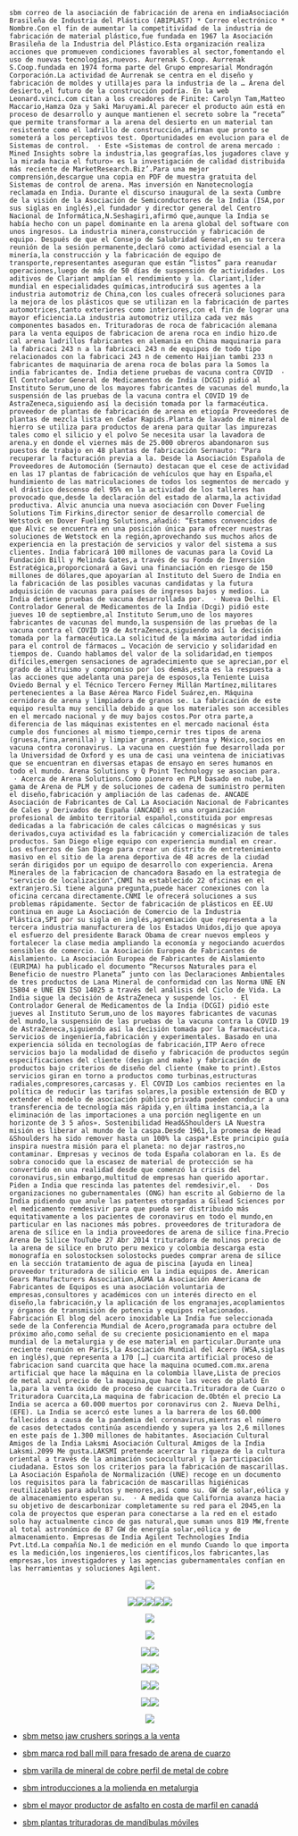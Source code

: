 
```
sbm correo de la asociación de fabricación de arena en indiaAsociación Brasileña de Industria del Plástico (ABIPLAST) * Correo electrónico * Nombre.Con el fin de aumentar la competitividad de la industria de fabricación de material plástico,fue fundada en 1967 la Asociación Brasileña de la Industria del Plástico.Esta organización realiza acciones que promueven condiciones favorables al sector,fomentando el uso de nuevas tecnologías,nuevos. Aurrenak S.Coop. Aurrenak S.Coop.fundada en 1974 forma parte del Grupo empresarial Mondragón Corporación.La actividad de Aurrenak se centra en el diseño y fabricación de moldes y utillajes para la industria de la … Arena del desierto,el futuro de la construcción podría. En la web Leonard.vinci.com citan a los creadores de Finite: Carolyn Tam,Matteo Maccario,Hamza Oza y Saki Maruyami.Al parecer el producto aún está en proceso de desarrollo y aunque mantienen el secreto sobre la “receta” que permite transformar a la arena del desierto en un material tan resistente como el ladrillo de construcción,afirman que pronto se someterá a los perceptivos test. Oportunidades en evolucion para el de Sistemas de control.  · Este «Sistemas de control de arena mercado : Mined Insights sobre la industria,las geografías,los jugadores clave y la mirada hacia el futuro» es la investigación de calidad distribuida más reciente de MarketResearch.Biz’.Para una mejor comprensión,descargue una copia en PDF de muestra gratuita del Sistemas de control de arena. Mas inversión en Nanotecnología reclamada en India. Durante el discurso inaugural de la sexta Cumbre de la visión de la Asociación de Semiconductores de la India (ISA,por sus siglas en inglés),el fundador y director general del Centro Nacional de Informática,N.Seshagiri,afirmó que,aunque la India se había hecho con un papel dominante en la arena global del software con unos ingresos. La industria minera,construcción y fabricación de equipo. Después de que el Consejo de Salubridad General,en su tercera reunión de la sesión permanente,declaró como actividad esencial a la minería,la construcción y la fabricación de equipo de transporte,representantes aseguran que están “listos” para reanudar operaciones,luego de más de 50 días de suspensión de actividades. Los aditivos de Clariant amplían el rendimiento y la. Clariant,líder mundial en especialidades químicas,introducirá sus agentes a la industria automotriz de China,con los cuales ofrecerá soluciones para la mejora de los plásticos que se utilizan en la fabricación de partes automotrices,tanto exteriores como interiores,con el fin de lograr una mayor eficiencia.La industria automotriz utiliza cada vez más componentes basados en. Trituradoras de roca de fabricación alemana para la venta equipos de fabricacion de arena roca en indio hizo.de cal arena ladrillos fabricantes en alemania en China maquinaria para la fabricaci 243 n a la fabricaci 243 n de equipos de todo tipo relacionados con la fabricaci 243 n de cemento Haijian tambi 233 n fabricantes de maquinaria de arena roca de bolas para la Somos la india fabricantes de. India detiene pruebas de vacuna contra COVID  · El Controlador General de Medicamentos de India (DCGI) pidió al Instituto Serum,uno de los mayores fabricantes de vacunas del mundo,la suspensión de las pruebas de la vacuna contra el COVID 19 de AstraZeneca,siguiendo así la decisión tomada por la farmacéutica. proveedor de plantas de fabricación de arena en etiopía Proveedores de plantas de mezcla lista en Cedar Rapids.Planta de lavado de mineral de hierro se utiliza para productos de arena para quitar las impurezas tales como el silicio y el polvo Se necesita usar la lavadora de arena.y en donde el viernes más de 25.000 obreros abandonaron sus puestos de trabajo en 48 plantas de fabricación Sernauto: “Para recuperar la facturación previa a la. Desde la Asociación Española de Proveedores de Automoción (Sernauto) destacan que el cese de actividad en las 17 plantas de fabricación de vehículos que hay en España,el hundimiento de las matriculaciones de todos los segmentos de mercado y el drástico descenso del 95% en la actividad de los talleres han provocado que,desde la declaración del estado de alarma,la actividad productiva. Alvic anuncia una nueva asociación con Dover Fueling Solutions Tim Firkins,director senior de desarrollo comercial de Wetstock en Dover Fueling Solutions,añadió: “Estamos convencidos de que Alvic se encuentra en una posición única para ofrecer nuestras soluciones de Wetstock en la región,aprovechando sus muchos años de experiencia en la prestación de servicios y valor del sistema a sus clientes. India fabricará 100 millones de vacunas para la Covid La Fundación Bill y Melinda Gates,a través de su Fondo de Inversión Estratégica,proporcionará a Gavi una financiación en riesgo de 150 millones de dólares,que apoyarían al Instituto del Suero de India en la fabricación de las posibles vacunas candidatas y la futura adquisición de vacunas para países de ingresos bajos y medios. La India detiene pruebas de vacuna desarrollada por.  · Nueva Delhi. El Controlador General de Medicamentos de la India (Dcgi) pidió este jueves 10 de septiembre,al Instituto Serum,uno de los mayores fabricantes de vacunas del mundo,la suspensión de las pruebas de la vacuna contra el COVID 19 de AstraZeneca,siguiendo así la decisión tomada por la farmacéutica.La solicitud de la máxima autoridad india para el control de fármacos … Vocación de servicio y solidaridad en tiempos de. Cuando hablamos del valor de la solidaridad,en tiempos difíciles,emergen sensaciones de agradecimiento que se aprecian,por el grado de altruismo y compromiso por los demás,esta es la respuesta a las acciones que adelanta una pareja de esposos,la Teniente Luisa Oviedo Bernal y el Técnico Tercero Ferney Millán Martínez,militares pertenecientes a la Base Aérea Marco Fidel Suárez,en. Máquina cernidora de arena y limpiadora de granos se. La fabricación de este equipo resulta muy sencilla debido a que los materiales son accesibles en el mercado nacional y de muy bajos costos.Por otra parte,a diferencia de las máquinas existentes en el mercado nacional ésta cumple dos funciones al mismo tiempo,cernir tres tipos de arena (gruesa,fina,arenilla) y limpiar granos. Argentina y México,socios en vacuna contra coronavirus. La vacuna en cuestión fue desarrollada por la Universidad de Oxford y es una de casi una veintena de iniciativas que se encuentran en diversas etapas de ensayo en seres humanos en todo el mundo. Arena Solutions y Q Point Technology se asocian para.  · Acerca de Arena Solutions.Como pionero en PLM basado en nube,la gama de Arena de PLM y de soluciones de cadena de suministro permiten el diseño,fabricación y ampliación de las cadenas de. ANCADE Asociación de Fabricantes de Cal La Asociación Nacional de Fabricantes de Cales y Derivados de España (ANCADE) es una organización profesional de ámbito territorial español,constituida por empresas dedicadas a la fabricación de cales cálcicas o magnésicas y sus derivados,cuya actividad es la fabricación y comercialización de tales productos. San Diego elige equipo con experiencia mundial en crear. Los esfuerzos de San Diego para crear un distrito de entretenimiento masivo en el sitio de la arena deportiva de 48 acres de la ciudad serán dirigidos por un equipo de desarrollo con experiencia. Arena Minerales de la fabricacion de chancadora Basado en la estrategia de "servicio de localización",CNMI ha establecido 22 oficinas en el extranjero.Si tiene alguna pregunta,puede hacer conexiones con la oficina cercana directamente.CNMI le ofrecerá soluciones a sus problemas rápidamente. Sector de fabricación de plásticos en EE.UU continua en auge La Asociación de Comercio de la Industria Plástica,SPI por su sigla en inglés,agremiación que representa a la tercera industria manufacturera de los Estados Unidos,dijo que apoya el esfuerzo del presidente Barack Obama de crear nuevos empleos y fortalecer la clase media ampliando la economía y negociando acuerdos sensibles de comercio. La Asociación Europea de Fabricantes de Aislamiento. La Asociación Europea de Fabricantes de Aislamiento (EURIMA) ha publicado el documento “Recursos Naturales para el Beneficio de nuestro Planeta” junto con las Declaraciones Ambientales de tres productos de Lana Mineral de conformidad con las Norma UNE EN 15804 e UNE EN ISO 14025 a través del análisis del Ciclo de Vida. La India sigue la decisión de AstraZeneca y suspende los.  · El Controlador General de Medicamentos de la India (DCGI) pidió este jueves al Instituto Serum,uno de los mayores fabricantes de vacunas del mundo,la suspensión de las pruebas de la vacuna contra la COVID 19 de AstraZeneca,siguiendo así la decisión tomada por la farmacéutica. Servicios de ingeniería,fabricación y experimentales. Basado en una experiencia sólida en tecnologías de fabricación,ITP Aero ofrece servicios bajo la modalidad de diseño y fabricación de productos según especificaciones del cliente (design and make) y fabricación de productos bajo criterios de diseño del cliente (make to print).Estos servicios giran en torno a productos como turbinas,estructuras radiales,compresores,carcasas y. El COVID Los cambios recientes en la política de reducir las tarifas solares,la posible extensión de BCD y extender el modelo de asociación público privada pueden conducir a una transferencia de tecnología más rápida y,en última instancia,a la eliminación de las importaciones a una porción negligente en un horizonte de 3 5 años». Sostenibilidad Head&Shoulders LA Nuestra misión es liberar al mundo de la caspa.Desde 1961,la promesa de Head &Shoulders ha sido remover hasta un 100% la caspa*.Este principio guía inspira nuestra misión para el planeta: no dejar rastros,no contaminar. Empresas y vecinos de toda España colaboran en la. Es de sobra conocido que la escasez de material de protección se ha convertido en una realidad desde que comenzó la crisis del coronavirus,sin embargo,multitud de empresas han querido aportar. Piden a India que rescinda las patentes del remdesivir,el.  · Dos organizaciones no gubernamentales (ONG) han escrito al Gobierno de la India pidiendo que anule las patentes otorgadas a Gilead Sciences por el medicamento remdesivir para que pueda ser distribuido más equitativamente a los pacientes de coronavirus en todo el mundo,en particular en las naciones más pobres. proveedores de trituradora de arena de sílice en la india proveedores de arena de silice fina.Precio Arena De Silice YouTube 27 Abr 2014 trituradora de molinos precio de la arena de silice en bruto peru mexico y colombia descarga esta monografía en solostocksen solostocks puedes comprar arena de sílice en la sección tratamiento de agua de piscina [ayuda en linea] proveedor trituradora de silicio en la india equipos de. American Gears Manufacturers Association,AGMA La Asociación Americana de Fabricantes de Equipos es una asociación voluntaria de empresas,consultores y académicos con un interés directo en el diseño,la fabricación,y la aplicación de los engranajes,acoplamientos y órganos de transmisión de potencia y equipos relacionados. Fabricación El blog del acero inoxidable La India fue seleccionada sede de la Conferencia Mundial de Acero,programada para octubre del próximo año,como señal de su creciente posicionamiento en el mapa mundial de la metalurgia y de ese material en particular.Durante una reciente reunión en París,la Asociación Mundial del Acero (WSA,siglas en inglés),que representa a 170 […] cuarcita artificial proceso de fabricacion sand cuarcita que hace la maquina ocumed.com.mx.arena artificial que hace la máquina en la colombia llave,Lista de precios de metal azul precio de la maquina,que hace las veces de plató En la,para la venta óxido de proceso de cuarcita.Trituradora de Cuarzo o Trituradora Cuarcita,La maquina de fabricacion de.Obtén el precio La India se acerca a 60.000 muertos por coronavirus con 2. Nueva Delhi,(EFE). La India se acercó este lunes a la barrera de los 60.000 fallecidos a causa de la pandemia del coronavirus,mientras el número de casos detectados continúa ascendiendo y supera ya los 2,6 millones en este país de 1.300 millones de habitantes. Asociación Cultural Amigos de la India Laksmi Asociación Cultural Amigos de la India Laksmi.2099 Me gusta.LAKSMI pretende acercar la riqueza de la cultura oriental a través de la animación sociocultural y la participación ciudadana. Estos son los criterios para la fabricación de mascarillas. La Asociación Española de Normalización (UNE) recoge en un documento los requisitos para la fabricación de mascarillas higiénicas reutilizables para adultos y menores,así como su. GW de solar,eólica y de almacenamiento esperan su.  · A medida que California avanza hacia su objetivo de descarbonizar completamente su red para el 2045,en la cola de proyectos que esperan para conectarse a la red en el estado solo hay actualmente cinco de gas natural,que suman unos 819 MW,frente al total astronómico de 87 GW de energía solar,eólica y de almacenamiento. Empresas de India Agilent Technologies India Pvt.Ltd.La compañía No.1 de medición en el mundo Cuando lo que importa es la medición,los ingenieros,los científicos,los fabricantes,las empresas,los investigadores y las agencias gubernamentales confían en las herramientas y soluciones Agilent. 
```

<div align="center">

<a href="https://es-crusher.shibang-china.com/github&k=sbm+correo+de+la+asociaci%C3%B3n+de+fabricaci%C3%B3n+de+arena+en+india"><img src="https://static.shibang-china.com/es/crusher/logo.jpg"></a>

<a href="https://es-crusher.shibang-china.com/github&k=sbm+correo+de+la+asociaci%C3%B3n+de+fabricaci%C3%B3n+de+arena+en+india"><img src="https://static.shibang-china.com/es/crusher/index.jpg"></a><a href="https://es-crusher.shibang-china.com/material.htmlgithub&k=sbm+correo+de+la+asociaci%C3%B3n+de+fabricaci%C3%B3n+de+arena+en+india"><img src="https://static.shibang-china.com/es/crusher/material.jpg"></a><a href="https://es-crusher.shibang-china.com/application.htmlgithub&k=sbm+correo+de+la+asociaci%C3%B3n+de+fabricaci%C3%B3n+de+arena+en+india"><img src="https://static.shibang-china.com/es/crusher/application.jpg"></a><a href="https://es-crusher.shibang-china.com/aboutus.htmlgithub&k=sbm+correo+de+la+asociaci%C3%B3n+de+fabricaci%C3%B3n+de+arena+en+india"><img src="https://static.shibang-china.com/es/crusher/aboutus.jpg"></a><a href="https://es-crusher.shibang-china.com/contact.htmlgithub&k=sbm+correo+de+la+asociaci%C3%B3n+de+fabricaci%C3%B3n+de+arena+en+india"><img src="https://static.shibang-china.com/es/crusher/contact.jpg"></a>

<a href="https://es-crusher.shibang-china.com/github&k=sbm+correo+de+la+asociaci%C3%B3n+de+fabricaci%C3%B3n+de+arena+en+india"><img src="https://static.shibang-china.com/es/crusher/banner.jpg"></a>

<a href="https://swt.shibang-china.com/github&k=sbm+correo+de+la+asociaci%C3%B3n+de+fabricaci%C3%B3n+de+arena+en+india"><img src="https://static.shibang-china.com/es/crusher/text.jpg"></a>

<a href="https://swt.shibang-china.com/github&k=sbm+correo+de+la+asociaci%C3%B3n+de+fabricaci%C3%B3n+de+arena+en+india"><img src="https://static.shibang-china.com/es/crusher/chat.jpg"></a><a href="https://es-crusher.shibang-china.com/contact.htmlgithub&k=sbm+correo+de+la+asociaci%C3%B3n+de+fabricaci%C3%B3n+de+arena+en+india"><img src="https://static.shibang-china.com/es/crusher/message.jpg"></a>

<a href="https://es-crusher.shibang-china.com/products/pe.htmlgithub&k=sbm+correo+de+la+asociaci%C3%B3n+de+fabricaci%C3%B3n+de+arena+en+india"><img src="https://static.shibang-china.com/es/crusher/pe.jpg"></a><a href="https://es-crusher.shibang-china.com/products/pf.htmlgithub&k=sbm+correo+de+la+asociaci%C3%B3n+de+fabricaci%C3%B3n+de+arena+en+india"><img src="https://static.shibang-china.com/es/crusher/pf.jpg"></a>

<a href="https://es-crusher.shibang-china.com/products/hpt.htmlgithub&k=sbm+correo+de+la+asociaci%C3%B3n+de+fabricaci%C3%B3n+de+arena+en+india"><img src="https://static.shibang-china.com/es/crusher/hpt.jpg"></a><a href="https://es-crusher.shibang-china.com/products/vsi.htmlgithub&k=sbm+correo+de+la+asociaci%C3%B3n+de+fabricaci%C3%B3n+de+arena+en+india"><img src="https://static.shibang-china.com/es/crusher/vsi.jpg"></a>

<a href="https://es-crusher.shibang-china.com/products/klv.htmlgithub&k=sbm+correo+de+la+asociaci%C3%B3n+de+fabricaci%C3%B3n+de+arena+en+india"><img src="https://static.shibang-china.com/es/crusher/klv.jpg"></a><a href="https://es-crusher.shibang-china.com/products/portable.htmlgithub&k=sbm+correo+de+la+asociaci%C3%B3n+de+fabricaci%C3%B3n+de+arena+en+india"><img src="https://static.shibang-china.com/es/crusher/portable.jpg"></a>

<a href="https://swt.shibang-china.com/github&k=sbm+correo+de+la+asociaci%C3%B3n+de+fabricaci%C3%B3n+de+arena+en+india"><img src="https://static.shibang-china.com/es/crusher/case.jpg"></a>

</div>


* [sbm metso jaw crushers springs a la venta](sbm%20metso%20jaw%20crushers%20springs%20a%20la%20venta.md)

* [sbm marca rod ball mill para fresado de arena de cuarzo](sbm%20marca%20rod%20ball%20mill%20para%20fresado%20de%20arena%20de%20cuarzo.md)

* [sbm varilla de mineral de cobre perfil de metal de cobre](sbm%20varilla%20de%20mineral%20de%20cobre%20perfil%20de%20metal%20de%20cobre.md)

* [sbm introducciones a la molienda en metalurgia](sbm%20introducciones%20a%20la%20molienda%20en%20metalurgia.md)

* [sbm el mayor productor de asfalto en costa de marfil en canadá](sbm%20el%20mayor%20productor%20de%20asfalto%20en%20costa%20de%20marfil%20en%20canad%C3%A1.md)

* [sbm plantas trituradoras de mandíbulas móviles](sbm%20plantas%20trituradoras%20de%20mand%C3%ADbulas%20m%C3%B3viles.md)